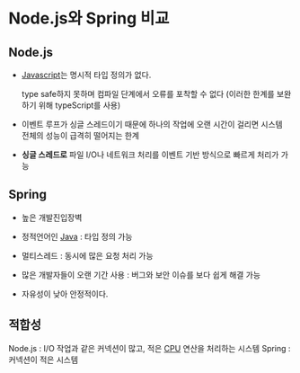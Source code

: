 # Node.js와 Spring 비교

## Node.js
- [Javascript](Javascript)는 명시적 타입 정의가 없다.
  
  type safe하지 못하며 컴파일 단계에서 오류를 포착할 수 없다 (이러한 한계를 보완하기 위해 typeScript를 사용)
  
- 이벤트 루프가 싱글 스레드이기 때문에 하나의 작업에 오랜 시간이 걸리면 시스템 전체의 성능이 급격히 떨어지는 한계

- **싱글 스레드로** 파일 I/O나 네트워크 처리를 이벤트 기반 방식으로 빠르게 처리가 가능

## Spring
- 높은 개발진입장벽

- 정적언어인 [Java](Java) : 타입 정의 가능
- 멀티스레드 : 동시에 많은 요청 처리 가능
- 많은 개발자들이 오랜 기간 사용 : 버그와 보안 이슈를 보다 쉽게 해결 가능 
- 자유성이 낮아 안정적이다. 

## 적합성

Node.js : I/O 작업과 같은 커넥션이 많고, 적은 [CPU](CPU) 연산을 처리하는 시스템
Spring : 커넥션이 적은 시스템